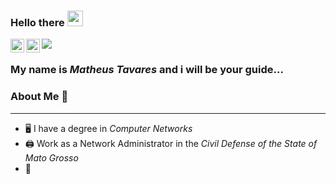 ### Hello there <img src="https://media.giphy.com/media/hvRJCLFzcasrR4ia7z/giphy.gif" width="25px"> 
<a href="https://www.linkedin.com/in/matheus-tavares-110569144/">
  <img align="left" alt="Matheus Tavares LinkedIN" width="22px" src="https://raw.githubusercontent.com/peterthehan/peterthehan/master/assets/linkedin.svg" />
</a>
<a href="https://open.spotify.com/user/llq3kqbas3akaz2aosdx4u2kb">
  <img align="left" alt="Matheus Tavares Spotify" width="22px" src="https://raw.githubusercontent.com/peterthehan/peterthehan/master/assets/spotify.svg" />
</a>

![](https://visitor-badge.glitch.me/badge?page_id=s0berano.s0berano)
### My name is *Matheus Tavares* and i will be your guide... 

### About Me 🔭
---
- :desktop_computer: I have a degree in *Computer Networks* 
- :printer:  Work as a Network Administrator in the *Civil Defense of the State of Mato Grosso*
- 🌱 



<!--
**s0berano/s0berano** is a ✨ _special_ ✨ repository because its `README.md` (this file) appears on your GitHub profile.

Here are some ideas to get you started:

- 🔭 I’m currently working on ...
- 🌱 I’m currently learning ...
- 👯 I’m looking to collaborate on ...
- 🤔 I’m looking for help with ...
- 💬 Ask me about ...
- 📫 How to reach me: ...
- 😄 Pronouns: ...
- ⚡ Fun fact: ...
-->
